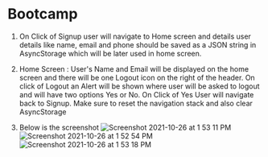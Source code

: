 # Bootcamp

1. On Click of Signup user will navigate to Home screen and details user details like name, email and phone should be saved as a JSON string in AsyncStorage which will be later used in home screen.
2. Home Screen : User's Name and Email will be displayed on the home screen  and there will be one Logout icon on the right of the header. On click of Logout an Alert will be shown where user will 
be asked to logout and will have two options Yes or No. On Click of Yes User will navigate back to Signup. Make sure to reset the navigation stack and also clear AsyncStorage

3. Below is the screenshot 
![Screenshot 2021-10-26 at 1 53 11 PM](https://user-images.githubusercontent.com/91865197/138849916-a44db2ed-986b-4085-a005-58b4f7c0871f.png)
![Screenshot 2021-10-26 at 1 52 54 PM](https://user-images.githubusercontent.com/91865197/138850015-15ab2a6e-7a3b-4564-891f-d21e415e6200.png)
![Screenshot 2021-10-26 at 1 53 18 PM](https://user-images.githubusercontent.com/91865197/138850109-4d56761a-93f2-4a97-b848-b0f6ae40b769.png)
